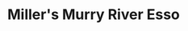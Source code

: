 ---
title: "Miller's Murry River Esso"
url: /murray-river/millers-murry-river-esso/
shop: convenience
---